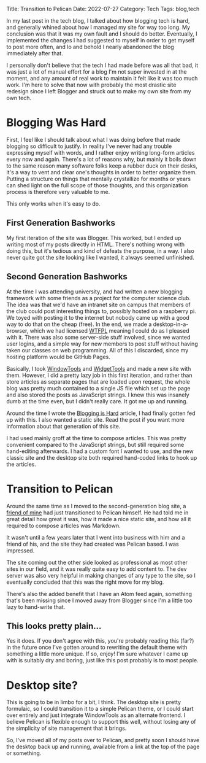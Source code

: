 Title: Transition to Pelican
Date: 2022-07-27
Category: Tech
Tags: blog,tech

In my last post in the tech blog, I talked about how blogging tech is hard, and generally whined about how I managed my site for way too long. My conclusion was that it was my own fault and I should do better. Eventually, I implemented the changes I had suggested to myself in order to get myself to post more often, and lo and behold I nearly abandoned the blog immediately after that.

I personally don't believe that the tech I had made before was all that bad, it was just a lot of manual effort for a blog I'm not super invested in at the moment, and any amount of real work to maintain it felt like it was too much work. I'm here to solve that now with probably the most drastic site redesign since I left Blogger and struck out to make my own site from my own tech.

# Blogging Was Hard

First, I feel like I should talk about what I was doing before that made blogging so difficult to justify. In reality I've never had any trouble expressing myself with words, and I rather enjoy writing long-form articles every now and again. There's a lot of reasons why, but mainly it boils down to the same reason many software folks keep a rubber duck on their desks, it's a way to vent and clear one's thoughts in order to better organize them. Putting a structure on things that mentally crystallize for months or years can shed light on the full scope of those thoughts, and this organization process is therefore very valuable to me.

This only works when it's easy to do.

## First Generation Bashworks

My first iteration of the site was Blogger. This worked, but I ended up writing most of my posts directly in HTML. There's nothing wrong with doing this, but it's tedious and kind of defeats the purpose, in a way. I also never quite got the site looking like I wanted, it always seemed unfinished.

## Second Generation Bashworks

At the time I was attending university, and had written a new blogging framework with some friends as a project for the computer science club. The idea was that we'd have an intranet site on campus that members of the club could post interesting things to, possibly hosted on a raspberry pi. We toyed with posting it to the internet but nobody came up with a good way to do that on the cheap (free). In the end, we made a desktop-in-a-browser, which we had licensed [WTFPL](http://www.wtfpl.net/) meaning I could do as I pleased with it. There was also some server-side stuff involved, since we wanted user logins, and a simple way for new members to post stuff without having taken our classes on web programming. All of this I discarded, since my hosting platform would be GitHub Pages.

Basically, I took [WindowTools](https://gitlab.com/CannonContraption/windowtools) and [WidgetTools](https://gitlab.com/CannonContraption/widgettools) and made a new site with them. However, I did a pretty lazy job in this first iteration, and rather than store articles as separate pages that are loaded upon request, the whole blog was pretty much contained to a single JS file which set up the page and also stored the posts as JavaScript strings. I knew this was insanely dumb at the time even, but I didn't really care. It got me up and running.

Around the time I wrote the [Blogging is Hard](https://CannonContraption.github.io/blogging-is-hard.html) article, I had finally gotten fed up with this. I also wanted a static site. Read the post if you want more information about that generation of this site.

I had used mainly groff at the time to compose articles. This was pretty convenient compared to the JavaScript strings, but still required some hand-editing afterwards. I had a custom font I wanted to use, and the new classic site and the desktop site both required hand-coded links to hook up the articles.

# Transition to Pelican

Around the same time as I moved to the second-generation blog site, a [friend of mine](https://kroche.io) had just transitioned to Pelican himself. He had told me in great detail how great it was, how it made a nice static site, and how all it required to compose articles was Markdown.

It wasn't until a few years later that I went into business with him and a friend of his, and the site they had created was Pelican based. I was impressed.

The site coming out the other side looked as professional as most other sites in our field, and it was really quite easy to add content to. The dev server was also very helpful in making changes of any type to the site, so I eventually concluded that this was the right move for my blog.

There's also the added benefit that I have an Atom feed again, something that's been missing since I moved away from Blogger since I'm a little too lazy to hand-write that.

## This looks pretty plain...

Yes it does. If you don't agree with this, you're probably reading this (far?) in the future once I've gotten around to rewriting the default theme with something a little more unique. If so, enjoy! I'm sure whatever I came up with is suitably dry and boring, just like this post probably is to most people.

# Desktop site?

This is going to be in limbo for a bit, I think. The desktop site is pretty formulaic, so I could transition it to a simple Pelican theme, or I could start over entirely and just integrate WindowTools as an alternate frontend. I believe Pelican is flexible enough to support this well, without losing any of the simplicity of site management that it brings.

So, I've moved all of my posts over to Pelican, and pretty soon I should have the desktop back up and running, available from a link at the top of the page or something.
